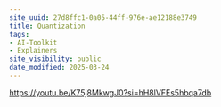 ```yaml
---
site_uuid: 27d8ffc1-0a05-44ff-976e-ae12188e3749
title: Quantization
tags:
- AI-Toolkit
- Explainers
site_visibility: public
date_modified: 2025-03-24
---
```




https://youtu.be/K75j8MkwgJ0?si=hH8lVFEs5hbqa7db